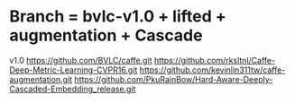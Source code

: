 # Branch = bvlc-v1.0 + lifted + augmentation + Cascade
v1.0 https://github.com/BVLC/caffe.git 
https://github.com/rksltnl/Caffe-Deep-Metric-Learning-CVPR16.git
https://github.com/kevinlin311tw/caffe-augmentation.git
https://github.com/PkuRainBow/Hard-Aware-Deeply-Cascaded-Embedding_release.git
 
